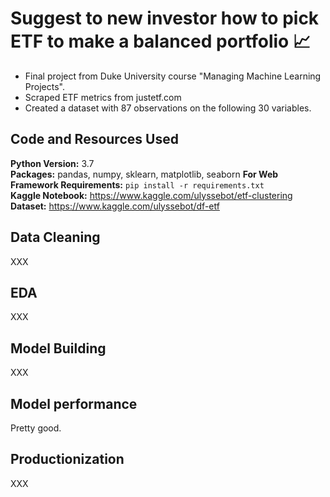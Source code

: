 # Suggest to new investor how to pick ETF to make a balanced portfolio 📈

* Final project from Duke University course "Managing Machine Learning Projects".
* Scraped ETF metrics from justetf.com
* Created a dataset with 87 observations on the following 30 variables.


## Code and Resources Used 
**Python Version:** 3.7  
**Packages:** pandas, numpy, sklearn, matplotlib, seaborn 
**For Web Framework Requirements:**  ```pip install -r requirements.txt```  
**Kaggle Notebook:** https://www.kaggle.com/ulyssebot/etf-clustering
**Dataset:** https://www.kaggle.com/ulyssebot/df-etf


## Data Cleaning
XXX

## EDA
XXX

## Model Building 
XXX

## Model performance
Pretty good.

## Productionization 
XXX
